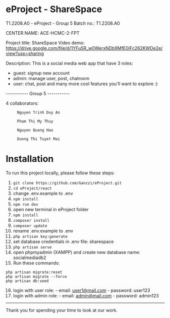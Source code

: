 # eProject - ShareSpace

T1.2208.A0 - eProject - Group 5
Batch no.: T1.2208.A0

CENTER NAME: ACE-HCMC-2-FPT

Project title: ShareSpace
Video demo: https://drive.google.com/file/d/1YFu5R_w0WerxNDb9MfE0iFc262KWDe2e/view?usp=sharing

Description: This is a social media web app that have 3 roles:

-   guest: signup new account
-   admin: manage user, post, chatroom
-   user: chat, post and many more cool features you'll want to explore :)

----------- Group 5 -----------

4 collaborators:

         Nguyen Trinh Duy An

         Pham Thi My Thuy

         Nguyen Quang Hao

         Duong Thi Tuyet Mai

# Installation

To run this project locally, please follow these steps:

1.  `git clone https://github.com/Ganzzi/eProject.git `
2.  `cd eProject/react`
3.  change .env.example to .env
4.  `npm install `
5.  `npm run dev `
6.  open new terminal in eProject folder
7.  `npm install `
8.  `composer install`
9.  `composer update `
10. rename .env.example to .env
11. `php artisan key:generate `
12. set database credentials in .env file: sharespace
13. `php artisan serve `
14. open phpmyadmin (XAMPP) and create new database name: socialmediadb2
15. Run these commands:

```
php artisan migrate:reset
php artisan migrate --force
php artisan db:seed
```

16. login with user role: - email: user1@mail.com - password: user123
17. login with admin role: - email: admin@mail.com - password: admin123

---

Thank you for spending your time to look at our work.
